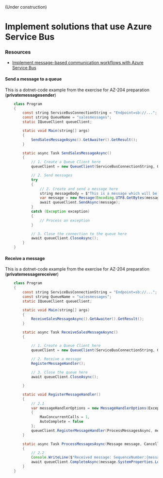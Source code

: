 (Under construction)
# Implement solutions that use Azure Service Bus

### Resources
* [Implement message-based communication workflows with Azure Service Bus](https://docs.microsoft.com/en-us/learn/modules/implement-message-workflows-with-service-bus/)

#### Send a message to a queue
This is a dotnet-code example from the exercise for AZ-204 preparation (**privatemessagesender**)

```java
    class Program
    {
        const string ServiceBusConnectionString = "Endpoint=sb://...";
        const string QueueName = "salesmessages";
        static IQueueClient queueClient;

        static void Main(string[] args)
        {
            SendSalesMessageAsync().GetAwaiter().GetResult();
        }

        static async Task SendSalesMessageAsync()
        {
            // 1. Create a Queue Client here
            queueClient = new QueueClient(ServiceBusConnectionString, QueueName);

            // 2. Send messages
            try
            {
                // 2. Create and send a message here
                string messageBody = $"This is a message which will be sent";
                var message = new Message(Encoding.UTF8.GetBytes(messageBody));
                await queueClient.SendAsync(message);
            }
            catch (Exception exception)
            {
                // Process an exception
            }

            // 3. Close the connection to the queue here
            await queueClient.CloseAsync();
        }
    }
```


#### Receive a message
This is a dotnet-code example from the exercise for AZ-204 preparation (**privatemessagereceiver**)

```java
    class Program
    {
        const string ServiceBusConnectionString = "Endpoint=sb://...";
        const string QueueName = "salesmessages";
        static IQueueClient queueClient;

        static void Main(string[] args)
        {
            ReceiveSalesMessageAsync().GetAwaiter().GetResult();
        }

        static async Task ReceiveSalesMessageAsync()
        {

            // 1. Create a Queue Client here
            queueClient = new QueueClient(ServiceBusConnectionString, QueueName);

            // 2. Receive a message
            RegisterMessageHandler();
        
            // 3. Close the queue here
            await queueClient.CloseAsync();

        }

        static void RegisterMessageHandler()
        {
            // 2.1
            var messageHandlerOptions = new MessageHandlerOptions(ExceptionReceivedHandler)
            {
                MaxConcurrentCalls = 1,
                AutoComplete = false
            };
            queueClient.RegisterMessageHandler(ProcessMessagesAsync, messageHandlerOptions);
        }

        static async Task ProcessMessagesAsync(Message message, CancellationToken token)
        {
            // 2.2
            Console.WriteLine($"Received message: SequenceNumber:{message.SystemProperties.SequenceNumber} Body:{Encoding.UTF8.GetString(message.Body)}");
            await queueClient.CompleteAsync(message.SystemProperties.LockToken);
        }
    }
```

